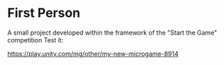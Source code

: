 # First Person
A small project developed within the framework of the "Start the Game" competition
Test it:

https://play.unity.com/mg/other/my-new-microgame-8914
